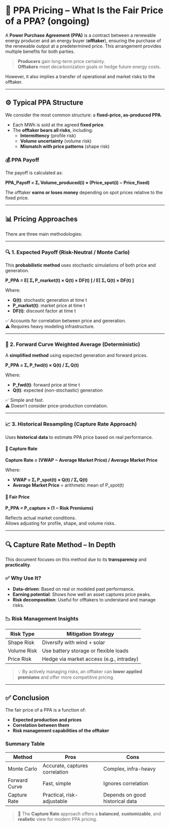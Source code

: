 # 🌱 PPA Pricing – What Is the Fair Price of a PPA? (ongoing)

A **Power Purchase Agreement (PPA)** is a contract between a renewable energy producer and an energy buyer (**offtaker**), ensuring the purchase of the renewable output at a predetermined price. This arrangement provides multiple benefits for both parties.

> **Producers** gain long-term price certainty.  
> **Offtakers** meet decarbonization goals or hedge future energy costs.

However, it also implies a transfer of operational and market risks to the offtaker.

---

## ⚙️ Typical PPA Structure

We consider the most common structure: a **fixed-price, as-produced PPA**.

- Each MWh is sold at the agreed **fixed price**.
- The **offtaker bears all risks**, including:
  - **Intermittency** (profile risk)
  - **Volume uncertainty** (volume risk)
  - **Mismatch with price patterns** (shape risk)

### 💰 PPA Payoff

The payoff is calculated as:

**PPA_Payoff = Σᵢ Volume_produced(i) × (Price_spot(i) − Price_fixed)**

The offtaker **earns or loses money** depending on spot prices relative to the fixed price.

---

## 📊 Pricing Approaches

There are three main methodologies:

---

### 🔍 1. Expected Payoff (Risk-Neutral / Monte Carlo)

This **probabilistic method** uses stochastic simulations of both price and generation.

**P_PPA = E[ Σₜ P_market(t) × Q(t) × DF(t) ] / E[ Σₜ Q(t) × DF(t) ]**

Where:

- **Q(t)**: stochastic generation at time t  
- **P_market(t)**: market price at time t  
- **DF(t)**: discount factor at time t

✅ Accounts for correlation between price and generation.  
⚠️ Requires heavy modeling infrastructure.

---

### 🧾 2. Forward Curve Weighted Average (Deterministic)

A **simplified method** using expected generation and forward prices.

**P_PPA = Σₜ P_fwd(t) × Q(t) / Σₜ Q(t)**

Where:

- **P_fwd(t)**: forward price at time t  
- **Q(t)**: expected (non-stochastic) generation

✅ Simple and fast.  
⚠️ Doesn’t consider price-production correlation.

---

### 📈 3. Historical Resampling (Capture Rate Approach)

Uses **historical data** to estimate PPA price based on real performance.

#### 📏 Capture Rate

**Capture Rate = (VWAP − Average Market Price) / Average Market Price**

Where:

- **VWAP = Σₜ P_spot(t) × Q(t) / Σₜ Q(t)**  
- **Average Market Price** = arithmetic mean of P_spot(t)

#### 🎯 Fair Price

**P_PPA = P_capture × (1 − Risk Premiums)**

Reflects actual market conditions.  
Allows adjusting for profile, shape, and volume risks.

---

## 🔍 Capture Rate Method – In Depth

This document focuses on this method due to its **transparency** and **practicality**.

### ✅ Why Use It?

- **Data-driven**: Based on real or modeled past performance.
- **Earning potential**: Shows how well an asset captures price peaks.
- **Risk decomposition**: Useful for offtakers to understand and manage risks.

### 📉 Risk Management Insights

| Risk Type     | Mitigation Strategy                      |
|---------------|-------------------------------------------|
| Shape Risk    | Diversify with wind + solar               |
| Volume Risk   | Use battery storage or flexible loads     |
| Price Risk    | Hedge via market access (e.g., intraday)  |

> 💡 By actively managing risks, an offtaker can **lower applied premiums** and offer more competitive pricing.

---

## ✅ Conclusion

The fair price of a PPA is a function of:

- **Expected production and prices**
- **Correlation between them**
- **Risk management capabilities of the offtaker**

### Summary Table

| Method        | Pros                          | Cons                          |
|---------------|-------------------------------|-------------------------------|
| Monte Carlo   | Accurate, captures correlation| Complex, infra-heavy          |
| Forward Curve | Fast, simple                  | Ignores correlation           |
| Capture Rate  | Practical, risk-adjustable    | Depends on good historical data |

> 🎯 The **Capture Rate** approach offers a **balanced**, **customizable**, and **realistic** view for modern PPA pricing.
